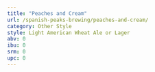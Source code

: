 ```yaml
---
title: "Peaches and Cream"
url: /spanish-peaks-brewing/peaches-and-cream/
category: Other Style
style: Light American Wheat Ale or Lager
abv: 0
ibu: 0
srm: 0
upc: 0
---
```


